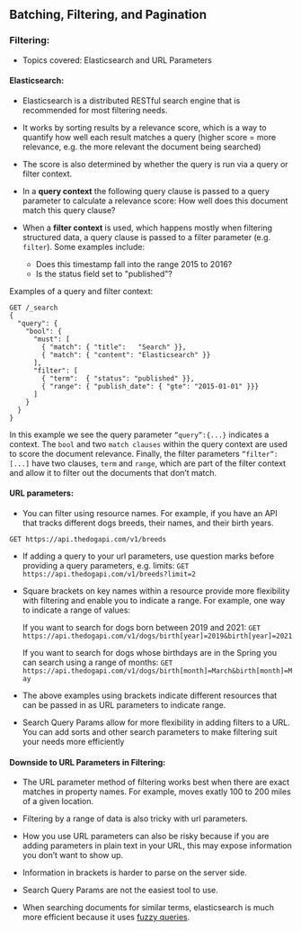 ## Batching, Filtering, and Pagination

### Filtering:

- Topics covered: Elasticsearch and URL Parameters

#### Elasticsearch:

- Elasticsearch is a distributed RESTful search engine that is recommended for most filtering needs.
- It works by sorting results by a relevance score, which is a way to quantify how well each result matches a query (higher score = more relevance, e.g. the more relevant the document being searched)
- The score is also determined by whether the query is run via a query or filter context.
- In a **query context** the following query clause is passed to a query parameter to calculate a relevance score: How well does this document match this query clause?
- When a **filter context** is used, which happens mostly when filtering structured data, a query clause is passed to a filter parameter (e.g. `filter`). Some examples include:

  - Does this timestamp fall into the range 2015 to 2016?
  - Is the status field set to "published"?

Examples of a query and filter context:

```
GET /_search
{
  "query": {
    "bool": {
      "must": [
        { "match": { "title":   "Search" }},
        { "match": { "content": "Elasticsearch" }}
      ],
      "filter": [
        { "term":  { "status": "published" }},
        { "range": { "publish_date": { "gte": "2015-01-01" }}}
      ]
    }
  }
}

```

In this example we see the query parameter `”query”:{...}` indicates a context. The `bool` and two `match clauses` within the query context are used to score the document relevance. Finally, the filter parameters `”filter”: [...]` have two clauses, `term` and `range`, which are part of the filter context and allow it to filter out the documents that don’t match.

#### URL parameters:

- You can filter using resource names. For example, if you have an API that tracks different dogs breeds, their names, and their birth years.

`GET https://api.thedogapi.com/v1/breeds`

- If adding a query to your url parameters, use question marks before providing a query parameters, e.g. limits:
  `GET https://api.thedogapi.com/v1/breeds?limit=2`
- Square brackets on key names within a resource provide more flexibility with filtering and enable you to indicate a range. For example, one way to indicate a range of values:

  If you want to search for dogs born between 2019 and 2021:
  `GET https://api.thedogapi.com/v1/dogs/birth[year]=2019&birth[year]=2021`

  If you want to search for dogs whose birthdays are in the Spring you can search using a range of months:
  `GET https://api.thedogapi.com/v1/dogs/birth[month]=March&birth[month]=May`

- The above examples using brackets indicate different resources that can be passed in as URL parameters to indicate range.

- Search Query Params allow for more flexibility in adding filters to a URL. You can add sorts and other search parameters to make filtering suit your needs more efficiently

#### Downside to URL Parameters in Filtering:

- The URL parameter method of filtering works best when there are exact matches in property names. For example, moves exatly 100 to 200 miles of a given location.

- Filtering by a range of data is also tricky with url parameters.

- How you use URL parameters can also be risky because if you are adding parameters in plain text in your URL, this may expose information you don’t want to show up.

- Information in brackets is harder to parse on the server side.

- Search Query Params are not the easiest tool to use.

- When searching documents for similar terms, elasticsearch is much more efficient because it uses [fuzzy queries](https://www.elastic.co/guide/en/elasticsearch/reference/current/query-dsl-fuzzy-query.html).
